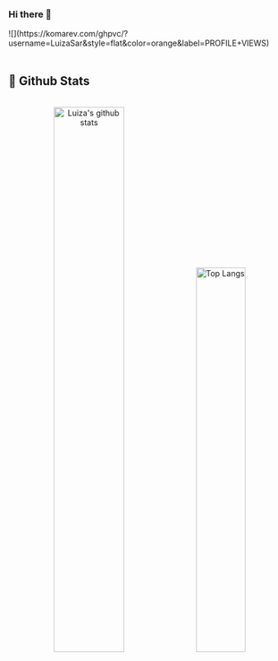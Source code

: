 ### Hi there 👋 

<div align="left"> 
![](https://komarev.com/ghpvc/?username=LuizaSar&style=flat&color=orange&label=PROFILE+VIEWS)
</div>
  
<br/>

<h2>📃 Github Stats</h2>

<br/>
  
<div align="center" >
  
<img alt="Luiza's github stats" width="50%" src="https://github-readme-stats.vercel.app/api?username=LuizaSar&show_icons=true&count_private=true&hide_border=true&bg_color=50,e96205,904e99&title_color=fff&text_color=fff&icon_color=f2f2f2" href="https://github.com/LuizaSar" />
<img alt="Top Langs" width="42%" src="https://github-readme-stats.vercel.app/api/top-langs/?username=LuizaSar&layout=compact&count_private=true&&hide_border=true&bg_color=904e99&title_color=fff&text_color=fff&icon_color=f2f2f2&hide=jupyter%20notebook&langs_count=5" href="https://github.com/LuizaSar" />

</div>


